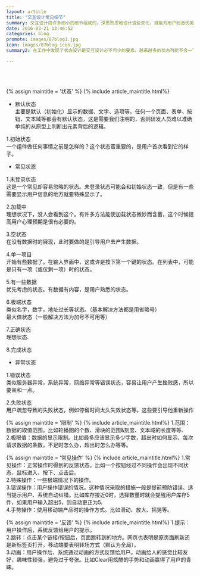 ```yaml
---
layout: article
title: "交互设计常见细节"
summary: 交互设计由许多细小的细节组成的，深思熟虑地设计这些变化，就能为用户创造优美的体验。
date: 2016-03-21 13:46:52
categories: blog
promote: images/07blog1.jpg
icon: images/07blog-icon.jpg
summary2: 在工作中发现了状态设计是交互设计必不可少的要素。越来越多的状态可能不会一下子想起来，记录下来为检查自己的交互稿提供参考。

---
```

<br><br>


{% assign maintitle = '状态' %}
{% include article_maintitle.html%}

* <span class="article_subtitle">默认状态</span> <br>
主要是默认（初始化）显示的数据、文字、选项等。任何一个页面、表单、按钮、文本域等都会有默认状态，这是需要我们注明的，否则研发人员难以准确单纯的从原型上判断出元素背后的逻辑。 <br />

1.初始状态<br>
一个组件做任何事情之前是怎样的？这个状态蛮重要的，是用户首次看到它的样子。<br />



* <span class="article_subtitle">常见状态</span> <br>

1.未登录状态<br>
这是一个常见却容易忽略的状态。未登录状态可能会和初始状态一致，但是有一些需要显示用户信息的地方就要特殊显示了。<br />

2.加载中<br>
理想状况下，没人会看到这个。有许多方法能使加载状态微妙而含蓄，这个时候提高用户心理预期是很有必要的。<br />

3.空状态<br>
在没有数据时的展现，此时要做的是引导用户去产生数据。<br />

4.单一项目<br>
开始有些数据了。在输入界面中，这或许是按下第一个键的状态。在列表中，可能是只有一项（或仅剩一项）时的状态。<br />

5.有一些数据<br>
优先考虑的状态。有数据有内容，是用户熟悉的状态。<br />

6.极端状态<br>
类似名字，数字，地址过长等状态。（基本解决方法都是用省略号）<br />
最大值状态（一般解决方法为加号不可用等）<br />

7.正确状态<br>
理想状态.<br />

8.完成状态<br />



* <span class="article_subtitle">异常状态</span> <br>

1.错误状态<br>
类似服务器异常，系统异常，网络异常等错误状态，容易让用户产生挫败感，所以要亲和一点。<br />

2.失败状态<br>
用户疏忽导致的失败状态，例如停留时间太久失效状态等。这些要引导他重新操作<br />


{% assign maintitle = '限制' %}
{% include article_maintitle.html%}
1.范围：数据的取值范围。比如轮播图的个数、滑块的范围&刻度、文本域的长度等等.<br>
2.极限值：数据的显示限制。比如最多应该显示多少字数，超出时如何显示、每次请求数据的条数，不足时怎么办，超出时怎么办等等。<br>


{% assign maintitle = '常见操作' %}
{% include article_maintitle.html%}
1.常见操作：正常操作时得到的反馈状态。比如一个按钮经过不同操作会出现不同状态，鼠标进入、按下、点击后。<br>
2.特殊操作：一些极端情况下的操作。<br>
3.错误操作：用户操作错误的情况。这种情况采取的措施一般是提前预防错误、适当提示用户、系统自动纠错。比如库存接近0时，选择数量时就会提醒用户库存5件，如果用户输入超出5，则自动更正为5.<br>
4.手势操作：使用移动端产品时的操作方式。比如滑动、放大、摇晃等。<br>


{% assign maintitle = '反馈' %}
{% include article_maintitle.html%}
1.提示：用户操作后，系统反馈给用户的提示。<br>
2.跳转：点击某个链接/按钮后，页面跳转到的地方。网页也表明是原页面刷新还是新标签页打开，移动端要表明转场方式（默认为全局）。<br>
3.动画：用户操作后，系统通过动画的方式反馈给用户。动画给人的感觉比较友好，趣味性较强，避免过于夸张。比如Clear用炫酷的手势和动画赢得了用户的青睐。<br>
<br><br><br><br><br><br>
